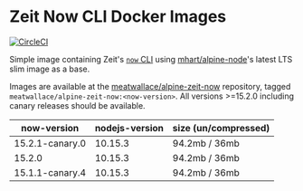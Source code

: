 # Zeit Now CLI Docker Images

[![CircleCI](https://circleci.com/gh/meatwallace/alpine-zeit-now.svg?style=svg)](https://circleci.com/gh/meatwallace/alpine-zeit-now)

Simple image containing Zeit's [`now` CLI](https://github.com/zeit/now-cli)
using [mhart/alpine-node](https://github.com/mhart/alpine-node)'s latest LTS
slim image as a base.

Images are available at the
[meatwallace/alpine-zeit-now](https://hub.docker.com/r/meatwallace/alpine-zeit-now)
repository, tagged `meatwallace/alpine-zeit-now:<now-version>`. All versions
\>=15.2.0 including canary releases should be available.

| now-version     | nodejs-version | size (un/compressed) |
|-----------------|----------------|----------------------|
| 15.2.1-canary.0 | 10.15.3        | 94.2mb / 36mb        |
| 15.2.0          | 10.15.3        | 94.2mb / 36mb        |
| 15.1.1-canary.4 | 10.15.3        | 94.2mb / 36mb        |
